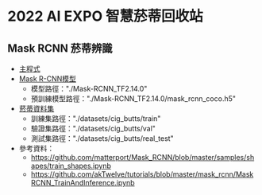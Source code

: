 # 2022 AI EXPO 智慧菸蒂回收站
## Mask RCNN 菸蒂辨識
- [主程式](./main.ipynb)
- [Mask R-CNN模型](https://github.com/z-mahmud22/Mask-RCNN_TF2.14.0)
    - 模型路徑："./Mask-RCNN_TF2.14.0"
    - 預訓練模型路徑："./Mask-RCNN_TF2.14.0/mask_rcnn_coco.h5"
- [菸蒂資料集](http://www.immersivelimit.com/datasets/cigarette-butts)
    - 訓練集路徑："./datasets/cig_butts/train"
    - 驗證集路徑："./datasets/cig_butts/val"
    - 測試集路徑："./datasets/cig_butts/real_test"
- 參考資料：
    - https://github.com/matterport/Mask_RCNN/blob/master/samples/shapes/train_shapes.ipynb
    - https://github.com/akTwelve/tutorials/blob/master/mask_rcnn/MaskRCNN_TrainAndInference.ipynb